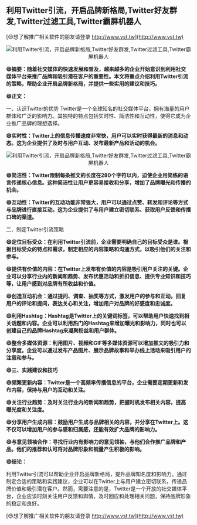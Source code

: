 ## **利用Twitter引流，开启品牌新格局,Twitter好友群发,Twitter过滤工具,Twitter霸屏机器人**

[😍想了解推广相关软件的朋友请登录 http://www.vst.tw](http://www.vst.tw)

 <center><img src="https://vst.tw/MP4/tuiguang/png/7.png" alt="利用Twitter引流，开启品牌新格局,Twitter好友群发,Twitter过滤工具,Twitter霸屏机器人"></center>

**😄摘要：随着社交媒体的快速发展和普及，越来越多的企业开始意识到利用社交媒体平台来推广品牌和吸引潜在客户的重要性。本文将重点介绍利用Twitter引流的策略，帮助企业开启品牌新格局，并提供一些实用的建议和技巧。**

**😄正文：**

一、认识Twitter的优势
Twitter是一个全球知名的社交媒体平台，拥有海量的用户群体和广泛的影响力。其独特的特点包括实时性、简洁性和互动性，使得它成为企业推广品牌的理想选择。

**😄实时性：Twitter上的信息传播速度非常快，用户可以实时获得最新的消息和动态。这为企业提供了及时与用户互动、发布最新产品和活动的机会。**

 <center><img src="https://vst.tw/MP4/tuiguang/png/3.png" alt="利用Twitter引流，开启品牌新格局,Twitter好友群发,Twitter过滤工具,Twitter霸屏机器人"></center>

**😄简洁性：Twitter限制每条推文的长度在280个字符以内，迫使企业用简练的语言传递核心信息。这种简洁性让用户更容易接收和分享，增加了品牌曝光和传播的机会。**

**😄互动性：Twitter的互动功能非常强大，用户可以通过点赞、转发和评论等方式与品牌进行直接互动。这为企业提供了与用户建立密切联系、获取用户反馈和传播口碑的渠道。**

二、制定Twitter引流策略

**😄定位目标受众：在利用Twitter引流前，企业需要明确自己的目标受众是谁。根据目标受众的特点和需求，制定相应的内容策略和沟通方式，以吸引他们的关注和参与。**

**😄提供有价值的内容：在Twitter上发布有价值的内容是吸引用户关注的关键。企业可以分享行业内的新闻和趋势、发布优惠活动和折扣信息、提供专业知识和技巧等，让用户感到对品牌有所收益和价值。**

**😄创造互动机会：通过提问、调查、抽奖等方式，激发用户的参与和互动。回复用户的评论和提问，表达关心和关注，增加用户对品牌的好感度和忠诚度。**

**😄利用Hashtag：Hashtag是Twitter上的关键词标签，可以帮助用户快速找到相关话题和内容。企业可以利用热门的Hashtag来增加曝光和影响力，同时也可以创建自己的品牌Hashtag来凝聚粉丝和用户群体。**

**😄整合多媒体资源：利用图片、视频和GIF等多媒体资源可以增加推文的吸引力和分享度。企业可以通过发布产品图片、展示品牌故事和举办线上活动来吸引用户的注意和参与。**

**😄三、实践建议和技巧**

**😄频繁更新内容：Twitter是一个高频率传播信息的平台，企业需要定期更新和发布内容，保持与用户的互动和关注。**

**😄关注行业趋势：及时关注行业内的新闻和趋势，把握时机发布相关内容，提高曝光度和关注度。**

**😄分享用户生成内容：鼓励用户生成与品牌相关的内容，并分享在Twitter上。这不仅可以增加用户的参与感和归属感，还能有效扩大品牌的影响力。**

**😄与意见领袖合作：寻找行业内有影响力的意见领袖，与他们合作推广品牌和产品。他们的推荐和认可将对品牌形象和销量产生积极的影响。**

**😄结论：**

利用Twitter引流可以帮助企业开启品牌新格局，提升品牌知名度和影响力。通过制定合适的策略和实践建议，企业可以在Twitter上与用户建立密切联系，传递品牌价值和吸引潜在客户。然而，需要注意的是，Twitter是一个开放的社交媒体平台，企业应该时刻关注用户反馈和舆情，及时回应和处理相关问题，保持品牌形象的稳定和良好。

[😍想了解推广相关软件的朋友请登录 http://www.vst.tw](http://www.vst.tw)



